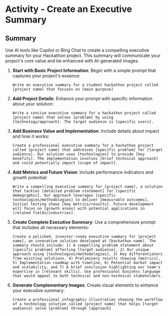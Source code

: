 
# Activity - Create an Executive Summary

## Summary

Use AI tools like Copilot or Bing Chat to create a compelling executive summary for your Hackathon project. This summary will communicate your project's core value and be enhanced with AI-generated images.

1. **Start with Basic Project Information**: Begin with a simple prompt that captures your project's essence:

   ```text
   Write an executive summary for a student hackathon project called [project name] that focuses on [main purpose]
   ```

2. **Add Project Details**: Enhance your prompt with specific information about your solution:

   ```text
   Write a concise executive summary for a hackathon project called [project name] that solves [problem] by using [technology/approach]. The target audience is [specific users].
   ```

3. **Add Business Value and Implementation**: Include details about impact and how it works:

   ```text
   Create a professional executive summary for a hackathon project called [project name] that addresses [specific problem] for [target audience]. Our solution uses [technologies] to provide [key benefits]. The implementation involves [brief technical approach] and could potentially impact [scope of impact].
   ```

4. **Add Metrics and Future Vision**: Include performance indicators and growth potential:

   ```text
   Write a compelling executive summary for [project name], a solution that tackles [detailed problem statement] for [specific demographic]. Our approach leverages [specific technologies/methodologies] to deliver [measurable outcomes]. Initial testing shows [key metrics/results]. Future development will focus on [growth areas] with potential applications in [related fields/industries].
   ```

5. **Create Complete Executive Summary**: Use a comprehensive prompt that includes all necessary elements:

   ```text
   Create a polished, investor-ready executive summary for [project name], an innovative solution developed at [hackathon name]. The summary should include: 1) A compelling problem statement about [specific problem] affecting [target audience], 2) Our unique approach using [technologies/methodologies], 3) Key differentiators from existing solutions, 4) Preliminary results showing [metrics], 5) Implementation roadmap with timeline, 6) Potential market impact and scalability, and 7) A brief conclusion highlighting our team's expertise in [relevant skills]. Use professional business language that would appeal to both technical and non-technical stakeholders.
   ```

6. **Generate Complementary Images**: Create visual elements to enhance your executive summary:

   ```text
   Create a professional infographic illustration showing the workflow of a technology solution called [project name] that helps [target audience] solve [problem] through [approach]
   ```
